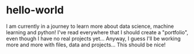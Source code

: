 # hello-world
I am currently in a journey to learn more about data science, machine learning and python!
I've read everywhere that I should create a "portfolio", even though I have no real projects yet...
Anyway, I guess I'll be working more and more with files, data and projects... This should be nice!
